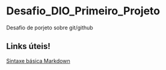 # Desafio_DIO_Primeiro_Projeto
Desafio de porjeto sobre git/github

## Links úteis!
[Sintaxe básica Markdown](https://www.markdownguide.org/basic-syntax/)
